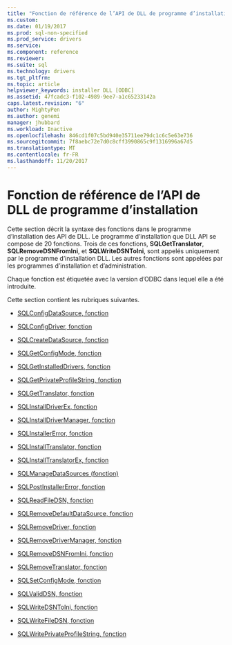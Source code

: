 ```yaml
---
title: "Fonction de référence de l’API de DLL de programme d’installation | Documents Microsoft"
ms.custom: 
ms.date: 01/19/2017
ms.prod: sql-non-specified
ms.prod_service: drivers
ms.service: 
ms.component: reference
ms.reviewer: 
ms.suite: sql
ms.technology: drivers
ms.tgt_pltfrm: 
ms.topic: article
helpviewer_keywords: installer DLL [ODBC]
ms.assetid: 47fcadc3-f102-4989-9ee7-a1c65233142a
caps.latest.revision: "6"
author: MightyPen
ms.author: genemi
manager: jhubbard
ms.workload: Inactive
ms.openlocfilehash: 846cd1f07c5bd940e35711ee79dc1c6c5e63e736
ms.sourcegitcommit: 7f8aebc72e7d0c8cff3990865c9f1316996a67d5
ms.translationtype: MT
ms.contentlocale: fr-FR
ms.lasthandoff: 11/20/2017
---
```

# <a name="installer-dll-api-reference-function"></a>Fonction de référence de l’API de DLL de programme d’installation
Cette section décrit la syntaxe des fonctions dans le programme d’installation des API de DLL. Le programme d’installation que DLL API se compose de 20 fonctions. Trois de ces fonctions, **SQLGetTranslator**, **SQLRemoveDSNFromIni**, et **SQLWriteDSNToIni**, sont appelés uniquement par le programme d’installation DLL. Les autres fonctions sont appelées par les programmes d’installation et d’administration.  
  
 Chaque fonction est étiquetée avec la version d’ODBC dans lequel elle a été introduite.  
  
 Cette section contient les rubriques suivantes.  
  
-   [SQLConfigDataSource, fonction](../../../odbc/reference/syntax/sqlconfigdatasource-function.md)  
  
-   [SQLConfigDriver, fonction](../../../odbc/reference/syntax/sqlconfigdriver-function.md)  
  
-   [SQLCreateDataSource, fonction](../../../odbc/reference/syntax/sqlcreatedatasource-function.md)  
  
-   [SQLGetConfigMode, fonction](../../../odbc/reference/syntax/sqlgetconfigmode-function.md)  
  
-   [SQLGetInstalledDrivers, fonction](../../../odbc/reference/syntax/sqlgetinstalleddrivers-function.md)  
  
-   [SQLGetPrivateProfileString, fonction](../../../odbc/reference/syntax/sqlgetprivateprofilestring-function.md)  
  
-   [SQLGetTranslator, fonction](../../../odbc/reference/syntax/sqlgettranslator-function.md)  
  
-   [SQLInstallDriverEx, fonction](../../../odbc/reference/syntax/sqlinstalldriverex-function.md)  
  
-   [SQLInstallDriverManager, fonction](../../../odbc/reference/syntax/sqlinstalldrivermanager-function.md)  
  
-   [SQLInstallerError, fonction](../../../odbc/reference/syntax/sqlinstallererror-function.md)  
  
-   [SQLInstallTranslator, fonction](../../../odbc/reference/syntax/sqlinstalltranslator-function.md)  
  
-   [SQLInstallTranslatorEx, fonction](../../../odbc/reference/syntax/sqlinstalltranslatorex-function.md)  
  
-   [SQLManageDataSources (fonction)](../../../odbc/reference/syntax/sqlmanagedatasources.md)  
  
-   [SQLPostInstallerError, fonction](../../../odbc/reference/syntax/sqlpostinstallererror-function.md)  
  
-   [SQLReadFileDSN, fonction](../../../odbc/reference/syntax/sqlreadfiledsn-function.md)  
  
-   [SQLRemoveDefaultDataSource, fonction](../../../odbc/reference/syntax/sqlremovedefaultdatasource-function.md)  
  
-   [SQLRemoveDriver, fonction](../../../odbc/reference/syntax/sqlremovedriver-function.md)  
  
-   [SQLRemoveDriverManager, fonction](../../../odbc/reference/syntax/sqlremovedrivermanager-function.md)  
  
-   [SQLRemoveDSNFromIni, fonction](../../../odbc/reference/syntax/sqlremovedsnfromini-function.md)  
  
-   [SQLRemoveTranslator, fonction](../../../odbc/reference/syntax/sqlremovetranslator-function.md)  
  
-   [SQLSetConfigMode, fonction](../../../odbc/reference/syntax/sqlsetconfigmode-function.md)  
  
-   [SQLValidDSN, fonction](../../../odbc/reference/syntax/sqlvaliddsn-function.md)  
  
-   [SQLWriteDSNToIni, fonction](../../../odbc/reference/syntax/sqlwritedsntoini-function.md)  
  
-   [SQLWriteFileDSN, fonction](../../../odbc/reference/syntax/sqlwritefiledsn-function.md)  
  
-   [SQLWritePrivateProfileString, fonction](../../../odbc/reference/syntax/sqlwriteprivateprofilestring-function.md)
